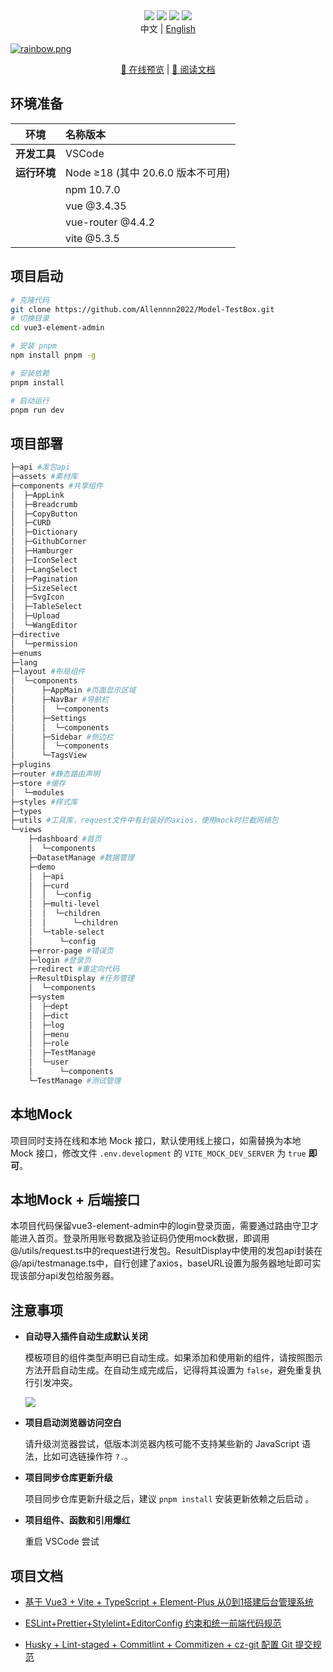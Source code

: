 <div align="center">
    <img src="https://img.shields.io/badge/Vue-3.4.29-brightgreen.svg"/>
    <img src="https://img.shields.io/badge/Vite-5.3.1-green.svg"/>
    <img src="https://img.shields.io/badge/Element Plus-2.7.5-blue.svg"/>
    <img src="https://img.shields.io/badge/license-MIT-green.svg"/>
    <div align="center"> 中文 | <a href="./README.en-US.md">English</div>
</div>

![](https://foruda.gitee.com/images/1708618984641188532/a7cca095_716974.png "rainbow.png")

<div align="center">
  <a target="_blank" href="http://vue3.youlai.tech">👀 在线预览</a> |  <a target="_blank" href="https://juejin.cn/post/7228990409909108793">📖 阅读文档</a>  
</div>

## 环境准备

| 环境                 | 名称版本                                                     | 
| -------------------- | :----------------------------------------------------------- | 
| **开发工具**         | VSCode    | 
| **运行环境**         | Node ≥18 (其中 20.6.0 版本不可用)  | 
|                     | npm 10.7.0    |
|                     | vue @3.4.35 |
|                     |  vue-router @4.4.2 |
|                     | vite @5.3.5 |


## 项目启动

```bash
# 克隆代码
git clone https://github.com/Allennnn2022/Model-TestBox.git
# 切换目录
cd vue3-element-admin

# 安装 pnpm
npm install pnpm -g

# 安装依赖
pnpm install

# 启动运行
pnpm run dev
```



## 项目部署

```bash
├─api #发包api
├─assets #素材库
├─components #共享组件
│  ├─AppLink
│  ├─Breadcrumb
│  ├─CopyButton
│  ├─CURD
│  ├─Dictionary
│  ├─GithubCorner
│  ├─Hamburger
│  ├─IconSelect
│  ├─LangSelect
│  ├─Pagination
│  ├─SizeSelect
│  ├─SvgIcon
│  ├─TableSelect
│  ├─Upload
│  └─WangEditor
├─directive
│  └─permission 
├─enums
├─lang
├─layout #布局组件
│  └─components
│      ├─AppMain #页面显示区域
│      ├─NavBar #导航栏
│      │  └─components
│      ├─Settings
│      │  └─components
│      ├─Sidebar #侧边栏
│      │  └─components
│      └─TagsView
├─plugins
├─router #静态路由声明
├─store #缓存
│  └─modules
├─styles #样式库
├─types
├─utils #工具库，request文件中有封装好的axios，使用mock时拦截网络包
└─views
    ├─dashboard #首页
    │  └─components
    ├─DatasetManage #数据管理
    ├─demo 
    │  ├─api
    │  ├─curd
    │  │  └─config
    │  ├─multi-level
    │  │  └─children
    │  │      └─children
    │  └─table-select
    │      └─config
    ├─error-page #错误页
    ├─login #登录页
    ├─redirect #重定向代码
    ├─ResultDisplay #任务管理
    │  └─components
    ├─system 
    │  ├─dept
    │  ├─dict
    │  ├─log
    │  ├─menu
    │  ├─role
    │  ├─TestManage
    │  └─user
    │      └─components
    └─TestManage #测试管理
```
## 本地Mock

项目同时支持在线和本地 Mock 接口，默认使用线上接口，如需替换为本地 Mock 接口，修改文件 `.env.development` 的 `VITE_MOCK_DEV_SERVER` 为  `true` **即可**。
## 本地Mock + 后端接口

本项目代码保留vue3-element-admin中的login登录页面，需要通过路由守卫才能进入首页。登录所用账号数据及验证码仍使用mock数据，即调用@/utils/request.ts中的request进行发包。ResultDisplay中使用的发包api封装在@/api/testmanage.ts中，自行创建了axios，baseURL设置为服务器地址即可实现该部分api发包给服务器。

## 注意事项

- **自动导入插件自动生成默认关闭**

  模板项目的组件类型声明已自动生成。如果添加和使用新的组件，请按照图示方法开启自动生成。在自动生成完成后，记得将其设置为 `false`，避免重复执行引发冲突。

  ![](https://foruda.gitee.com/images/1687755823137387608/412ea803_716974.png)

- **项目启动浏览器访问空白**

  请升级浏览器尝试，低版本浏览器内核可能不支持某些新的 JavaScript 语法，比如可选链操作符 `?.`。

- **项目同步仓库更新升级**

  项目同步仓库更新升级之后，建议 `pnpm install` 安装更新依赖之后启动 。

- **项目组件、函数和引用爆红**

	重启 VSCode 尝试

## 项目文档

- [基于 Vue3 + Vite + TypeScript + Element-Plus 从0到1搭建后台管理系统](https://blog.csdn.net/u013737132/article/details/130191394)

- [ESLint+Prettier+Stylelint+EditorConfig 约束和统一前端代码规范](https://blog.csdn.net/u013737132/article/details/130190788)
- [Husky + Lint-staged + Commitlint + Commitizen + cz-git 配置 Git 提交规范](https://blog.csdn.net/u013737132/article/details/130191363)






